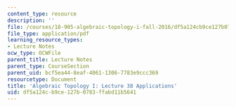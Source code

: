 ```yaml
---
content_type: resource
description: ''
file: /courses/18-905-algebraic-topology-i-fall-2016/df5a124cb9ce127b0783ffabd11b5641_MIT18_905F16_lec38.pdf
file_type: application/pdf
learning_resource_types:
- Lecture Notes
ocw_type: OCWFile
parent_title: Lecture Notes
parent_type: CourseSection
parent_uid: bcf5ea44-8eaf-4061-1306-7783e9ccc369
resourcetype: Document
title: 'Algebraic Topology I: Lecture 38 Applications'
uid: df5a124c-b9ce-127b-0783-ffabd11b5641
---
```

